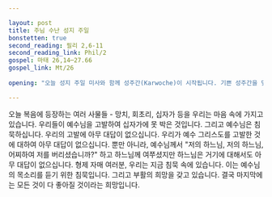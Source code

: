```yaml
---

layout: post
title: 주님 수난 성지 주일 
bonstetten: true
second_reading: 필리 2,6-11
second_reading_link: Phil/2
gospel: 마태 26,14─27.66
gospel_link: Mt/26
 
opening: "오늘 성지 주일 미사와 함께 성주간(Karwoche)이 시작됩니다. 기쁜 성주간을 맞을 준비가 되셨나요? 지금이라도 늦지 않았습니다."

---
```

 

오늘 복음에 등장하는 여러 사물들 - 망치, 회초리, 십자가 등을 우리는 마음 속에 가지고 있습니다. 우리들이 예수님을 고발하여 십자가에 못 박은 것입니다. 그리고 예수님은 침묵하십니다. 우리의 고발에 아무 대답이 없으십니다. 우리가 예수 그리스도를 고발한 것에 대하여 아무 대답이 없으십니다. 뿐만 아니라, 예수님께서 "저의 하느님, 저의 하느님, 어찌하여 저를 버리셨습니까?" 하고 하느님께 여쭈셨지만 하느님은 거기에 대해서도 아무 대답이 없으십니다. 형제 자매 여러분, 우리는 지금 침묵 속에 있습니다. 이는 예수님의 목소리를 듣기 위한 침묵입니다. 그리고 부활의 희망을 갖고 있습니다. 결국 마지막에는 모든 것이 다 좋아질 것이라는 희망입니다.
